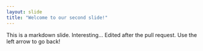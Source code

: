 ```yaml
---
layout: slide
title: "Welcome to our second slide!"
---
```

This is a markdown slide. Interesting... 
Edited after the pull request.
Use the left arrow to go back!
